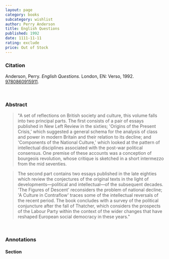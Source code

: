 ```yaml
---
layout: page
category: books
subcategory: wishlist
author: Perry Anderson
title: English Questions
published: 1992
date: 1111-11-11
rating: exclude
price: Out of Stock
---
```


### Citation

Anderson, Perry. *English Questions.* London, EN: Verso, 1992. [9780860915911](https://www.versobooks.com/en-ca/products/1371-english-questions).

<br>

### Abstract

> "A set of reflections on British society and culture, this volume falls into two principal parts. The first consists of a pair of essays published in New Left Review in the sixties; 'Origins of the Present Crisis,' which suggested a general schema for the analysis of class and power in modern Britain and their relation to its decline; and 'Components of the National Culture,' which looked at the pattern of intellectual disciplines associated with the post-war political consensus. One premise of these accounts was a conception of bourgeois revolution, whose critique is sketched in a short intermezzo from the mid seventies.

> The second part contains two essays published in the late eighties which review the conjectures of the original texts in the light of developments—political and intellectual—of the subsequent decades. 'The Figures of Descent' reconsiders the problem of national decline; 'A Culture in Contraflow' traces some of the intellectual reversals of the recent period. The book concludes with a survey of the political conjuncture after the fall of Thatcher, which considers the prospects of the Labour Party within the context of the wider changes that have reshaped European social democracy in these years."

<br>

### Annotations

#### Section

<br>
